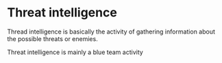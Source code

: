 # Threat intelligence

Thread intelligence is basically the activity of gathering information about the possible threats or enemies.

Threat intelligence is mainly a blue team activity

